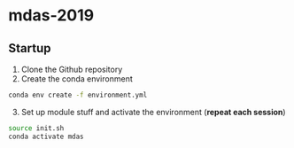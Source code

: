# mdas-2019
## Startup
1. Clone the Github repository
2. Create the conda environment
```bash
conda env create -f environment.yml
```
3. Set up module stuff and activate the environment (**repeat each session**)
```bash
source init.sh
conda activate mdas
```
